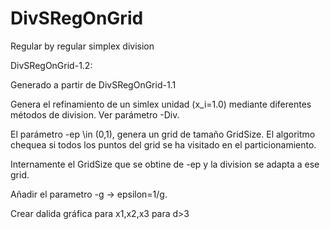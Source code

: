 # DivSRegOnGrid
Regular by regular simplex division

DivSRegOnGrid-1.2:

Generado a partir de DivSRegOnGrid-1.1

Genera el refinamiento de un simlex unidad (x_i=1.0) mediante diferentes métodos de division.
Ver parámetro -Div.

El parámetro -ep \in (0,1), genera un grid de tamaño GridSize. 
El algoritmo chequea si todos los puntos del grid se ha visitado en el particionamiento.

Internamente el GridSize que se obtine de -ep y la division se adapta a ese grid.

Añadir el parametro -g -> epsilon=1/g.

Crear dalida gráfica para x1,x2,x3 para d>3
